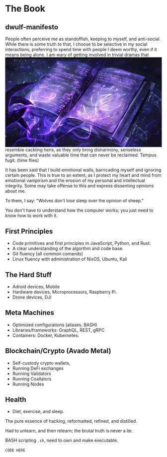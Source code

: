 # The Book
## dwulf-manifesto

  
People often perceive me as standoffish, keeping to myself, and anti-social. While there is some truth to that, I choose to be selective in my social interactions, preferring to spend time with people I deem worthy, even if it means being alone.
<img align="left" src="/images/spellbook.png" alt="Book of Shadows">
I am wary of getting involved in trivial dramas that resemble cackling hens, as they only bring disharmony, senseless arguments, and waste valuable time that can never be reclaimed. Tempus fugit. (time flies)

It has been said that I build emotional walls, barricading myself and ignoring certain people. This is true to an extent, as I protect my heart and mind from emotional vampirism and the erosion of my personal and intellectual integrity. Some may take offense to this and express dissenting opinions about me.




To them, I say:
"Wolves don't lose sleep over the opinion of sheep."

You don't have to understand how the computer works; you just need to know how to work with it.

## First Principles
- Code primitives and first principles in JavaScript, Python, and Rust.  
- A clear understanding of the algorthm and code base.
- Git fluency (all common  comands)
- Linux fluency with administration of NixOS, Ubuntu, Kali

## The Hard Stuff
- Adroid devices, Mobile
- Hardware devices, Microprocessors, Raspberry Pi.
- Drone devices, DJI

## Meta Machines
- Optimized configurations (aliases, BASH)
- Libraries/frameworks: GraphQL, REST, gRPC
- Containers: Docker, Kubernetes.

## Blockchain/Crypto (Avado Metal)
- Self-custody crypto wallets, 
- Running DeFi exchanges
- Running Validators
- Running Coallators 
- Running Nodes

## Health
- Diet, exercise, and sleep.

The pure essence of hacking, reformatted, refined, and distilled.

Had to unlearn, and then relearn; the brutal truth is never a lie.

BASH scripting `.sh`, need to own and make executable.

`CODE HERE`
